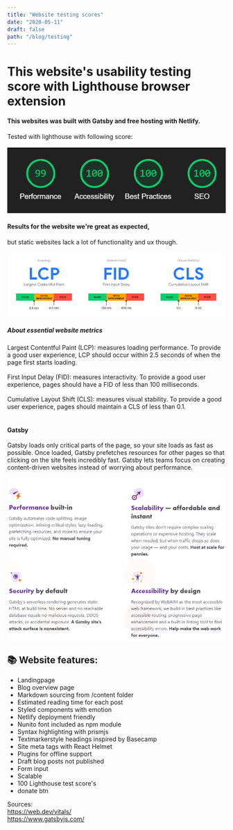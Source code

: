 ```yaml
---
title: "Website testing scores"
date: "2020-05-11"
draft: false
path: "/blog/testing"
---
```


# This website's usability testing score with Lighthouse browser extension

#### This websites was built with Gatsby and free hosting with Netlify. 

Tested with lighthouse with following score:
<br><br>
![SpeedScore](https://raw.githubusercontent.com/Jkytol/JKgatsby/master/src/images/100.PNG)
<br>
#### Results for the website we're great as expected, 
but static websites lack a lot of functionality and ux though.<br><br>
![SpeedScoreInfo](https://raw.githubusercontent.com/Jkytol/JKgatsby/master/src/images/99.PNG)
<br>

##### About essential website metrics
Largest Contentful Paint (LCP): measures loading performance. To provide a good user experience, LCP should occur within 2.5 seconds of when the page first starts loading.
<br><br>
First Input Delay (FID): measures interactivity. To provide a good user experience, pages should have a FID of less than 100 milliseconds.
<br><br>
Cumulative Layout Shift (CLS): measures visual stability. To provide a good user experience, pages should maintain a CLS of less than 0.1.
<br><br>

#### Gatsby
Gatsby loads only critical parts of the page, so your site loads as fast as possible. Once loaded, Gatsby prefetches resources for other pages so that clicking on the site feels incredibly fast. Gatsby lets teams focus on creating content-driven websites instead of worrying about performance.
<br><br>
![GatsbyInfo](https://raw.githubusercontent.com/Jkytol/JKgatsby/master/src/images/98.PNG) 

## 📚 Website features:

- Landingpage
- Blog overview page
- Markdown sourcing from /content folder
- Estimated reading time for each post
- Styled components with emotion
- Netlify deployment friendly
- Nunito font included as npm module
- Syntax highlighting with prismjs
- Textmarkerstyle headings inspired by Basecamp
- Site meta tags with React Helmet
- Plugins for offline support
- Draft blog posts not published
- Form input
- Scalable
- 100 Lighthouse test score's
- donate btn

Sources:
<br>
https://web.dev/vitals/
<br>
https://www.gatsbyjs.com/

